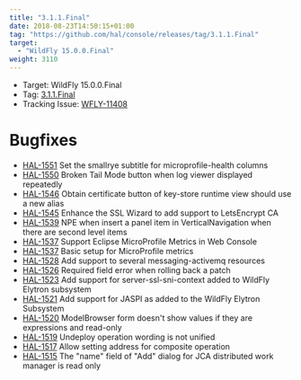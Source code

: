 ```yaml
---
title: "3.1.1.Final"
date: 2018-08-23T14:50:15+01:00
tag: "https://github.com/hal/console/releases/tag/3.1.1.Final"
target: 
  - "WildFly 15.0.0.Final"
weight: 3110
---
```

- Target: WildFly 15.0.0.Final
- Tag: [3.1.1.Final](https://github.com/hal/console/releases/tag/3.1.1.Final)
- Tracking Issue: [WFLY-11408](https://issues.jboss.org/browse/WFLY-11408)

# Bugfixes

- [HAL-1551](https://issues.jboss.org/browse/HAL-1551) Set the smallrye subtitle for microprofile-health columns
- [HAL-1550](https://issues.jboss.org/browse/HAL-1550) Broken Tail Mode button when log viewer displayed repeatedly
- [HAL-1546](https://issues.jboss.org/browse/HAL-1546) Obtain certificate button of key-store runtime view should use a new alias
- [HAL-1545](https://issues.jboss.org/browse/HAL-1545) Enhance the SSL Wizard to add support to LetsEncrypt CA
- [HAL-1539](https://issues.jboss.org/browse/HAL-1539) NPE when insert a panel item in VerticalNavigation when there are second level items
- [HAL-1537](https://issues.jboss.org/browse/HAL-1537) Support Eclipse MicroProfile Metrics in Web Console
- [HAL-1537](https://issues.jboss.org/browse/HAL-1537) Basic setup for MicroProfile metrics
- [HAL-1528](https://issues.jboss.org/browse/HAL-1528) Add support to several messaging-activemq resources
- [HAL-1526](https://issues.jboss.org/browse/HAL-1526) Required field error when rolling back a patch
- [HAL-1523](https://issues.jboss.org/browse/HAL-1523) Add support for server-ssl-sni-context added to WildFly Elytron subsystem
- [HAL-1521](https://issues.jboss.org/browse/HAL-1521) Add support for JASPI as added to the WildFly Elytron Subsystem
- [HAL-1520](https://issues.jboss.org/browse/HAL-1520) ModelBrowser form doesn't show values if they are expressions and read-only
- [HAL-1519](https://issues.jboss.org/browse/HAL-1519) Undeploy operation wording is not unified
- [HAL-1517](https://issues.jboss.org/browse/HAL-1517) Allow setting address for composite operation
- [HAL-1515](https://issues.jboss.org/browse/HAL-1515) The "name" field of "Add" dialog for JCA distributed work manager is read only
